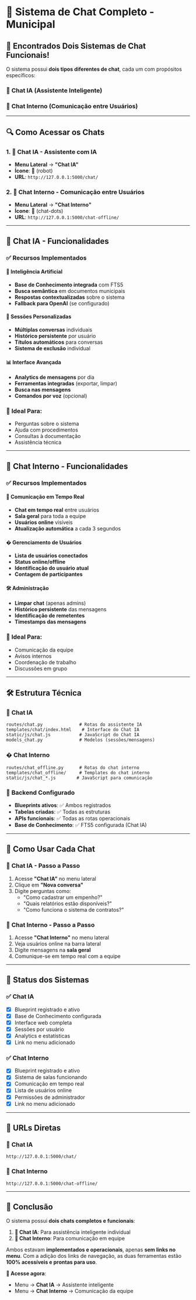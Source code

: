# 💬 Sistema de Chat Completo - Municipal

## 🎯 Encontrados Dois Sistemas de Chat Funcionais!

O sistema possui **dois tipos diferentes de chat**, cada um com propósitos específicos:

### 🤖 **Chat IA** (Assistente Inteligente)
### 👥 **Chat Interno** (Comunicação entre Usuários)

---

## 🔍 Como Acessar os Chats

### 1. 🤖 **Chat IA** - Assistente com IA
- **Menu Lateral** → **"Chat IA"** 
- **Ícone**: 🤖 (robot)
- **URL**: `http://127.0.0.1:5000/chat/`

### 2. 👥 **Chat Interno** - Comunicação entre Usuários  
- **Menu Lateral** → **"Chat Interno"**
- **Ícone**: 💬 (chat-dots)
- **URL**: `http://127.0.0.1:5000/chat-offline/`

---

## 🤖 Chat IA - Funcionalidades

### ✅ **Recursos Implementados**

#### 🧠 **Inteligência Artificial**
- **Base de Conhecimento integrada** com FTS5
- **Busca semântica** em documentos municipais  
- **Respostas contextualizadas** sobre o sistema
- **Fallback para OpenAI** (se configurado)

#### 💬 **Sessões Personalizadas**
- **Múltiplas conversas** individuais
- **Histórico persistente** por usuário
- **Títulos automáticos** para conversas
- **Sistema de exclusão** individual

#### 📊 **Interface Avançada**
- **Analytics de mensagens** por dia
- **Ferramentas integradas** (exportar, limpar)
- **Busca nas mensagens**
- **Comandos por voz** (opcional)

### 🎯 **Ideal Para:**
- Perguntas sobre o sistema
- Ajuda com procedimentos
- Consultas à documentação
- Assistência técnica

---

## 👥 Chat Interno - Funcionalidades

### ✅ **Recursos Implementados**

#### 💬 **Comunicação em Tempo Real**
- **Chat em tempo real** entre usuários
- **Sala geral** para toda a equipe
- **Usuários online** visíveis
- **Atualização automática** a cada 3 segundos

#### � **Gerenciamento de Usuários**
- **Lista de usuários conectados**
- **Status online/offline**
- **Identificação do usuário atual**
- **Contagem de participantes**

#### 🛠️ **Administração**
- **Limpar chat** (apenas admins)
- **Histórico persistente** das mensagens
- **Identificação de remetentes**
- **Timestamps das mensagens**

### 🎯 **Ideal Para:**
- Comunicação da equipe
- Avisos internos
- Coordenação de trabalho
- Discussões em grupo

---

## 🛠️ Estrutura Técnica

### 📁 **Chat IA**
```
routes/chat.py              # Rotas do assistente IA
templates/chat/index.html    # Interface do Chat IA
static/js/chat.js           # JavaScript do Chat IA
models_chat.py              # Modelos (sessões/mensagens)
```

### � **Chat Interno**
```
routes/chat_offline.py      # Rotas do chat interno
templates/chat_offline/     # Templates do chat interno
static/js/chat_*.js        # JavaScript para comunicação
```

### 🔧 **Backend Configurado**
- **Blueprints ativos**: ✅ Ambos registrados
- **Tabelas criadas**: ✅ Todas as estruturas
- **APIs funcionais**: ✅ Todas as rotas operacionais
- **Base de Conhecimento**: ✅ FTS5 configurada (Chat IA)

---

## 🎯 Como Usar Cada Chat

### 🤖 **Chat IA - Passo a Passo**
1. Acesse **"Chat IA"** no menu lateral
2. Clique em **"Nova conversa"** 
3. Digite perguntas como:
   - "Como cadastrar um empenho?"
   - "Quais relatórios estão disponíveis?"
   - "Como funciona o sistema de contratos?"

### 👥 **Chat Interno - Passo a Passo**
1. Acesse **"Chat Interno"** no menu lateral
2. Veja usuários online na barra lateral
3. Digite mensagens na **sala geral**
4. Comunique-se em tempo real com a equipe

---

## 🔧 Status dos Sistemas

### ✅ **Chat IA**
- [x] Blueprint registrado e ativo
- [x] Base de Conhecimento configurada
- [x] Interface web completa
- [x] Sessões por usuário
- [x] Analytics e estatísticas
- [x] Link no menu adicionado

### ✅ **Chat Interno** 
- [x] Blueprint registrado e ativo
- [x] Sistema de salas funcionando
- [x] Comunicação em tempo real
- [x] Lista de usuários online
- [x] Permissões de administrador
- [x] Link no menu adicionado

---

## 🚀 URLs Diretas

### 🤖 **Chat IA**
```
http://127.0.0.1:5000/chat/
```

### 👥 **Chat Interno**
```
http://127.0.0.1:5000/chat-offline/
```

---

## 📝 Conclusão

O sistema possui **dois chats completos e funcionais**:

1. **🤖 Chat IA**: Para assistência inteligente individual
2. **👥 Chat Interno**: Para comunicação em equipe

Ambos estavam **implementados e operacionais**, apenas **sem links no menu**. Com a adição dos links de navegação, as duas ferramentas estão **100% acessíveis e prontas para uso**.

**🎯 Acesse agora**: 
- Menu → **Chat IA** → Assistente inteligente
- Menu → **Chat Interno** → Comunicação da equipe
